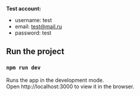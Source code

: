 **Test account:** 
* username: test
* email: test@mail.ru
* password: test

## Run the project
### `npm run dev`
Runs the app in the development mode. \
Open http://localhost:3000 to view it in the browser.